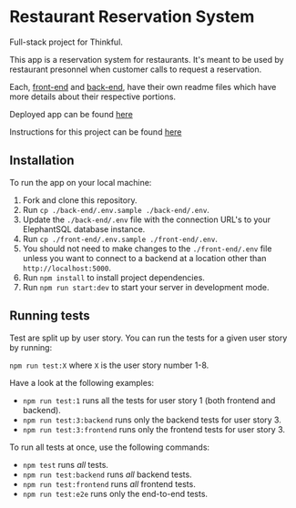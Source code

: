 # Restaurant Reservation System  
  
  Full-stack project for Thinkful.  
    
  This app is a reservation system for restaurants. It's meant to be used by restaurant presonnel when customer calls to request a reservation.  
  
  Each, [front-end](/front-end) and [back-end](/back-end), have their own readme files which have more details about their respective portions.  
  
  Deployed app can be found [here](https://reserve-frontend.herokuapp.com/)  
  
  Instructions for this project can be found [here](/instructions.md)  
  
  
## Installation  
To run the app on your local machine:  

1. Fork and clone this repository.
1. Run `cp ./back-end/.env.sample ./back-end/.env`.
1. Update the `./back-end/.env` file with the connection URL's to your ElephantSQL database instance.
1. Run `cp ./front-end/.env.sample ./front-end/.env`.
1. You should not need to make changes to the `./front-end/.env` file unless you want to connect to a backend at a location other than `http://localhost:5000`.
1. Run `npm install` to install project dependencies.
1. Run `npm run start:dev` to start your server in development mode.  

## Running tests  
Test are split up by user story. You can run the tests for a given user story by running:

`npm run test:X` where `X` is the user story number 1-8.

Have a look at the following examples:

- `npm run test:1` runs all the tests for user story 1 (both frontend and backend).
- `npm run test:3:backend` runs only the backend tests for user story 3.
- `npm run test:3:frontend` runs only the frontend tests for user story 3.  

To run all tests at once, use the following commands:  

- `npm test` runs _all_ tests.
- `npm run test:backend` runs _all_ backend tests.
- `npm run test:frontend` runs _all_ frontend tests.
- `npm run test:e2e` runs only the end-to-end tests.  

  
